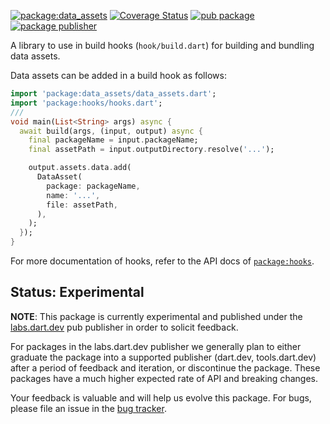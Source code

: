 [![package:data_assets](https://github.com/dart-lang/native/actions/workflows/native.yaml/badge.svg)](https://github.com/dart-lang/native/actions/workflows/native.yaml)
[![Coverage Status](https://coveralls.io/repos/github/dart-lang/native/badge.svg?branch=main)](https://coveralls.io/github/dart-lang/native?branch=main)
[![pub package](https://img.shields.io/pub/v/data_assets.svg)](https://pub.dev/packages/data_assets)
[![package publisher](https://img.shields.io/pub/publisher/data_assets.svg)](https://pub.dev/packages/data_assets/publisher)

A library to use in build hooks (`hook/build.dart`) for building and bundling
data assets.

Data assets can be added in a build hook as follows:

```dart
import 'package:data_assets/data_assets.dart';
import 'package:hooks/hooks.dart';
///
void main(List<String> args) async {
  await build(args, (input, output) async {
    final packageName = input.packageName;
    final assetPath = input.outputDirectory.resolve('...');

    output.assets.data.add(
      DataAsset(
        package: packageName,
        name: '...',
        file: assetPath,
      ),
    );
  });
}
```

For more documentation of hooks, refer to the API docs of
[`package:hooks`](https://pub.dev/packages/hooks).

## Status: Experimental

**NOTE**: This package is currently experimental and published under the
[labs.dart.dev](https://dart.dev/dart-team-packages) pub publisher in order to
solicit feedback. 

For packages in the labs.dart.dev publisher we generally plan to either graduate
the package into a supported publisher (dart.dev, tools.dart.dev) after a period
of feedback and iteration, or discontinue the package. These packages have a
much higher expected rate of API and breaking changes.

Your feedback is valuable and will help us evolve this package. 
For bugs, please file an issue in the 
[bug tracker](https://github.com/dart-lang/native/issues).

